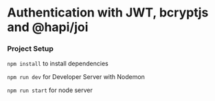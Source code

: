 # Authentication with JWT, bcryptjs and @hapi/joi

### Project Setup

`npm install` to install dependencies

`npm run dev` for Developer Server with Nodemon

`npm run start` for node server